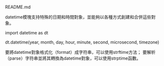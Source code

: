 README.md

datetime模塊支持特殊的日期和時間對象，並能夠以各種方式創建和合併這些對象。

import datetime as dt

dt.datetime(year, month, day, hour, minute, second, microsecond, timezone)

要將datetime對象格式化（format）成字符串，可以使用strftime方法；
要解析（parse）字符串並將其轉換為datetime對象，可以使用strptime函數。